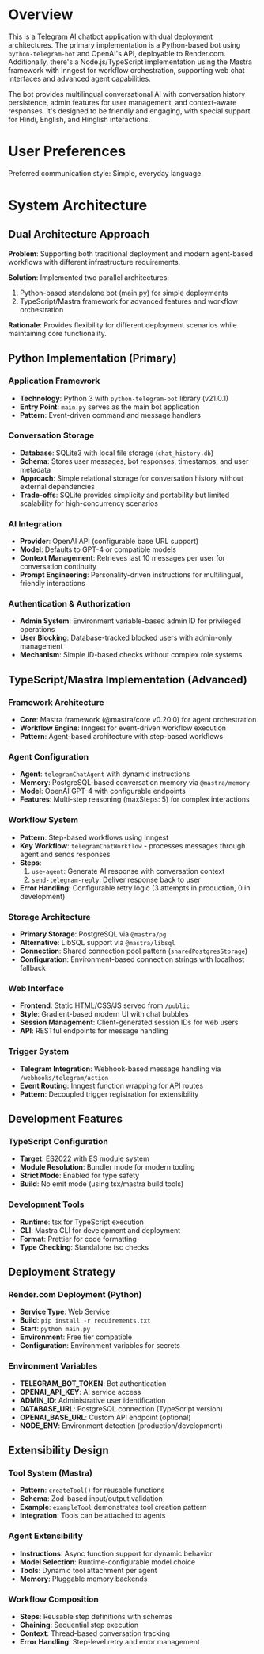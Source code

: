 # Overview

This is a Telegram AI chatbot application with dual deployment architectures. The primary implementation is a Python-based bot using `python-telegram-bot` and OpenAI's API, deployable to Render.com. Additionally, there's a Node.js/TypeScript implementation using the Mastra framework with Inngest for workflow orchestration, supporting web chat interfaces and advanced agent capabilities.

The bot provides multilingual conversational AI with conversation history persistence, admin features for user management, and context-aware responses. It's designed to be friendly and engaging, with special support for Hindi, English, and Hinglish interactions.

# User Preferences

Preferred communication style: Simple, everyday language.

# System Architecture

## Dual Architecture Approach

**Problem**: Supporting both traditional deployment and modern agent-based workflows with different infrastructure requirements.

**Solution**: Implemented two parallel architectures:
1. Python-based standalone bot (main.py) for simple deployments
2. TypeScript/Mastra framework for advanced features and workflow orchestration

**Rationale**: Provides flexibility for different deployment scenarios while maintaining core functionality.

## Python Implementation (Primary)

### Application Framework
- **Technology**: Python 3 with `python-telegram-bot` library (v21.0.1)
- **Entry Point**: `main.py` serves as the main bot application
- **Pattern**: Event-driven command and message handlers

### Conversation Storage
- **Database**: SQLite3 with local file storage (`chat_history.db`)
- **Schema**: Stores user messages, bot responses, timestamps, and user metadata
- **Approach**: Simple relational storage for conversation history without external dependencies
- **Trade-offs**: SQLite provides simplicity and portability but limited scalability for high-concurrency scenarios

### AI Integration
- **Provider**: OpenAI API (configurable base URL support)
- **Model**: Defaults to GPT-4 or compatible models
- **Context Management**: Retrieves last 10 messages per user for conversation continuity
- **Prompt Engineering**: Personality-driven instructions for multilingual, friendly interactions

### Authentication & Authorization
- **Admin System**: Environment variable-based admin ID for privileged operations
- **User Blocking**: Database-tracked blocked users with admin-only management
- **Mechanism**: Simple ID-based checks without complex role systems

## TypeScript/Mastra Implementation (Advanced)

### Framework Architecture
- **Core**: Mastra framework (@mastra/core v0.20.0) for agent orchestration
- **Workflow Engine**: Inngest for event-driven workflow execution
- **Pattern**: Agent-based architecture with step-based workflows

### Agent Configuration
- **Agent**: `telegramChatAgent` with dynamic instructions
- **Memory**: PostgreSQL-based conversation memory via `@mastra/memory`
- **Model**: OpenAI GPT-4 with configurable endpoints
- **Features**: Multi-step reasoning (maxSteps: 5) for complex interactions

### Workflow System
- **Pattern**: Step-based workflows using Inngest
- **Key Workflow**: `telegramChatWorkflow` - processes messages through agent and sends responses
- **Steps**: 
  1. `use-agent`: Generate AI response with conversation context
  2. `send-telegram-reply`: Deliver response back to user
- **Error Handling**: Configurable retry logic (3 attempts in production, 0 in development)

### Storage Architecture
- **Primary Storage**: PostgreSQL via `@mastra/pg`
- **Alternative**: LibSQL support via `@mastra/libsql`
- **Connection**: Shared connection pool pattern (`sharedPostgresStorage`)
- **Configuration**: Environment-based connection strings with localhost fallback

### Web Interface
- **Frontend**: Static HTML/CSS/JS served from `/public`
- **Style**: Gradient-based modern UI with chat bubbles
- **Session Management**: Client-generated session IDs for web users
- **API**: RESTful endpoints for message handling

### Trigger System
- **Telegram Integration**: Webhook-based message handling via `/webhooks/telegram/action`
- **Event Routing**: Inngest function wrapping for API routes
- **Pattern**: Decoupled trigger registration for extensibility

## Development Features

### TypeScript Configuration
- **Target**: ES2022 with ES module system
- **Module Resolution**: Bundler mode for modern tooling
- **Strict Mode**: Enabled for type safety
- **Build**: No emit mode (using tsx/mastra build tools)

### Development Tools
- **Runtime**: tsx for TypeScript execution
- **CLI**: Mastra CLI for development and deployment
- **Format**: Prettier for code formatting
- **Type Checking**: Standalone tsc checks

## Deployment Strategy

### Render.com Deployment (Python)
- **Service Type**: Web Service
- **Build**: `pip install -r requirements.txt`
- **Start**: `python main.py`
- **Environment**: Free tier compatible
- **Configuration**: Environment variables for secrets

### Environment Variables
- **TELEGRAM_BOT_TOKEN**: Bot authentication
- **OPENAI_API_KEY**: AI service access
- **ADMIN_ID**: Administrative user identification
- **DATABASE_URL**: PostgreSQL connection (TypeScript version)
- **OPENAI_BASE_URL**: Custom API endpoint (optional)
- **NODE_ENV**: Environment detection (production/development)

## Extensibility Design

### Tool System (Mastra)
- **Pattern**: `createTool()` for reusable functions
- **Schema**: Zod-based input/output validation
- **Example**: `exampleTool` demonstrates tool creation pattern
- **Integration**: Tools can be attached to agents

### Agent Extensibility
- **Instructions**: Async function support for dynamic behavior
- **Model Selection**: Runtime-configurable model choice
- **Tools**: Dynamic tool attachment per agent
- **Memory**: Pluggable memory backends

### Workflow Composition
- **Steps**: Reusable step definitions with schemas
- **Chaining**: Sequential step execution
- **Context**: Thread-based conversation tracking
- **Error Handling**: Step-level retry and error management